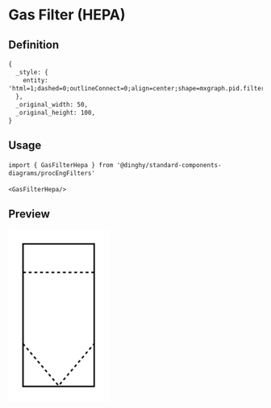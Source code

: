 # Gas Filter (HEPA)

## Definition

```
{
  _style: { 
    entity: 'html=1;dashed=0;outlineConnect=0;align=center;shape=mxgraph.pid.filters.gas_filter_(hepa);',
  },
  _original_width: 50,
  _original_height: 100,
}
```

## Usage

```
import { GasFilterHepa } from '@dinghy/standard-components-diagrams/procEngFilters'

<GasFilterHepa/>
```

## Preview

<img src="./gas-filter-hepa.png" width="200"/>
